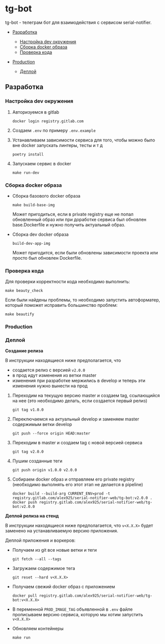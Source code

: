 tg-bot
======

tg-bot - телеграм бот для взаимодействия с сервисом serial-notifier.


- [Разработка](#Разработка)

    - [Настройка dev окружения](#Настройка-dev-окружения)
    - [Сборка docker образа](#Сборка-docker-образа)
    - [Проверка кода](#Проверка-кода)

- [Production](#Production)
    - [Деплой](#Деплой)


## Разработка

<a name='Настройка-dev-окружения'></a>
### Настройка dev окружения

1. Авторизуемся в gitlab

    ```
    docker login registry.gitlab.com
    ```

2. Создаем `.env` по примеру `.env.example`


3. Устанавливаем зависимости сервиса для того, чтобы можно было вне docker запускать линтеры, тесты и т д

    ```
    poetry install
    ```

4. Запускаем сервис в docker

    ```
    make run-dev
    ```


<a name='Сборка-docker-образа'></a>
### Сборка docker образа

- Сборка базового docker образа

    ```
    make build-base-img
    ```
    
    Может пригодиться, если в private registry еще не попал обновленный образ или при доработке сервиса был обновлен 
    base.Dockerfile и нужно получить актуальный образ.

- Сборка dev docker образа

    ```
    build-dev-app-img
    ```
    
    Может пригодится, если были обновлены зависимости проекта или просто был обновлен Dockerfile.


<a name='Проверка-кода'></a>
### Проверка кода

Для проверки корректности кода необходимо выполнить:

```
make beauty_check
```

Если были найдены проблемы, то необходимо запустить автоформатер, который поможет исправить большинство проблем:

```
make beautify
```



<a name='Production'></a>
### Production


<a name='Деплой'></a>
### Деплой

**Создание релиза**

В инструкции находящиеся ниже предполагается, что

- создается релиз с версией `v2.0.0`
- в прод идут изменения из ветки master
- изменения при разработке мержились в develop и теперь эти изменения нужно вынести на прод

1. Переходим на текущую версию master и создаем tag, ссылающийся на нее (это необходимо делать, если создается первый 
релиз) 
    
    ```
    git tag v1.0.0
    ```
   
2. Переключаемся на актуальный develop и заменяем master содержимым ветки develop

    ```
    git push --force origin HEAD:master
    ```

3. Переходим в master и создаем tag с новой версией сервиса

    ```
    git tag v2.0.0
    ```
   
4. Пушим созданные теги

    ```
    git push origin v1.0.0 v2.0.0
    ```

5. Собираем docker образ и отправляем его private registry (необходимо выполнять его этот этап не делается в pipeline)

    ```
    docker build --build-arg CURRENT_ENV=prod -t registry.gitlab.com/alex925/serial-notifier-web/tg-bot:v2.0.0 .
    docker push registry.gitlab.com/alex925/serial-notifier-web/tg-bot:v2.0.0
    ```

**Деплой релиза на стенд**

В инструкции находящиеся ниже предполагается, что `v<X.X.X>` будет заменено на устанавливаемую версию приложения.


Деплой приложения и воркеров:

- Получаем из git все новые ветки и теги

    ```
    git fetch --all --tags
    ```

- Загружаем содержимое тега
    
    ``` 
    git reset --hard v<X.X.X>
    ```

- Получаем свежий docker образ с приложением

    ```
    docker pull registry.gitlab.com/alex925/serial-notifier-web/tg-bot:v<X.X.X>
    ```

- В переменной `PROD_IMAGE_TAG` объявленной в `.env` файле прописываем версию сервиса, которую мы хотим 
  запустить `v<X.X.X>`

- Обновляем контейнеры

    ```
    make run
    ```
